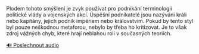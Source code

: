 
Plodem tohoto smýšlení je zvyk používat pro podnikání terminologii politické vlády a vojenských akcí. Úspěšní podnikatelé jsou nazýváni králi nebo kapitány, jejich podnik impériem nebo královstvím. Pokud by tento styl byl pouze neškodnou metaforou, nebylo by třeba ho kritizovat. Je to však zdroj vážných chyb, které hrají neblahou roli v současných teoriích.

[🔊 Poslechnout audio](/data/7-paragraphs/audio/chapter_56/para_001-Plodem-tohoto-smlen-je-zvyk-pouvat-pro-podnik.mp3)
